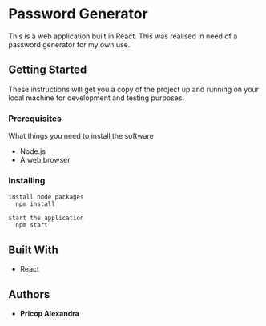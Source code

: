 # Password Generator

This is a web application built in React.
This was realised in need of a password generator for my own use.

## Getting Started

These instructions will get you a copy of the project up and running on your local machine for development and testing purposes.

### Prerequisites

What things you need to install the software

* Node.js
* A web browser

### Installing

```
install node packages
  npm install
```
```
start the application
  npm start
```

## Built With

* React


## Authors

* **Pricop Alexandra**

